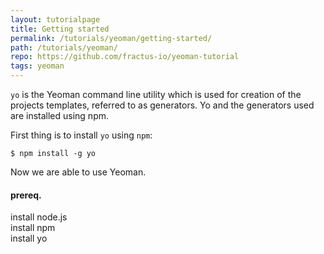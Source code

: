 ```yaml
---
layout: tutorialpage
title: Getting started
permalink: /tutorials/yeoman/getting-started/
path: /tutorials/yeoman/
repo: https://github.com/fractus-io/yeoman-tutorial
tags: yeoman
---
```



`yo` is the Yeoman command line utility which is used for creation of the projects 
templates, referred to as generators. 
Yo and the generators used are installed using npm.

First thing is to install `yo` using `npm`:

```
$ npm install -g yo
```

Now we are able to use Yeoman.

#### prereq.

install node.js  
install npm  
install yo